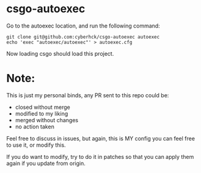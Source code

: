 # csgo-autoexec

Go to the autoexec location, and run the following command:
```
git clone git@github.com:cyberhck/csgo-autoexec autoexec
echo 'exec "autoexec/autoexec"' > autoexec.cfg
```
Now loading csgo should load this project.


# Note:
This is just my personal binds, any PR sent to this repo could be:
- closed without merge
- modified to my liking
- merged without changes
- no action taken

Feel free to discuss in issues, but again, this is MY config you can feel free to use it, or modify this.

If you do want to modify, try to do it in patches so that you can apply them again if you update from origin.
